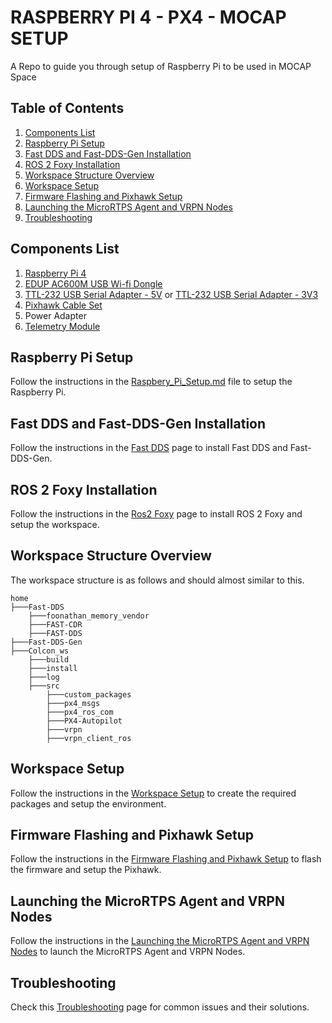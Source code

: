 # RASPBERRY PI 4 - PX4 - MOCAP SETUP
A Repo to guide you through setup of Raspberry Pi to be used in MOCAP Space

## Table of Contents

1. [Components List](##components_list)
2. [Raspberry Pi Setup](Raspbery_Pi_Setup.md)
3. [Fast DDS and Fast-DDS-Gen Installation](Fast_DDS.md)
4. [ROS 2 Foxy Installation](ROS_2.md)
5. [Workspace Structure Overview](##workspace_structure_overview)
6. [Workspace Setup](Workspace_Setup.md)
7. [Firmware Flashing and Pixhawk Setup](Firmware_Flash.md)
8. [Launching the MicroRTPS Agent and VRPN Nodes](Launching.md)
9. [Troubleshooting](Troubleshooting.md)

## Components List
1. [Raspberry Pi 4](https://www.raspberrypi.com/products/raspberry-pi-4-model-b/)
2. [EDUP AC600M USB Wi-fi Dongle](https://www.amazon.com/Adapter-Wireless-Network-External-OS10-6-10-13/dp/B019SRBUNG/ref=sr_1_8?dchild=1&keywords=edup+wifi+module&qid=1622580522&sr=8-8)
3. [TTL-232 USB Serial Adapter - 5V](https://www.digikey.com/en/products/detail/ftdi,-future-technology-devices-international-ltd/TTL-232R-5V-PCB/1836395?utm_adgroup=Adapters%2C%20Converters&utm_source=google&utm_medium=cpc&utm_campaign=Shopping_Product_Computer%20Equipment_NEW&utm_term=&utm_content=Adapters%2C%20Converters&gclid=Cj0KCQiAgribBhDkARIsAASA5bteGEQyTV42-7hkcruJWAl1t5A19p2Kl3ol-miOGzfpyiQN3Hh26wgaArcIEALw_wcB) or [TTL-232 USB Serial Adapter - 3V3](https://www.digikey.com/en/products/detail/ftdi-future-technology-devices-international-ltd/TTL-232R-3V3-PCB/1836396)
4. [Pixhawk Cable Set](https://www.getfpv.com/holybro-pixhawk-5x-cable-set.html?gclid=Cj0KCQiAgribBhDkARIsAASA5buqjVeZrVoAVQoCIZTKD5rzX0lMi5KUl-bz913E4Abji5LsPsZgydoaAvchEALw_wcB)
5. Power Adapter
6. [Telemetry Module](https://shop.holybro.com/sik-telemetry-radio-v3_p1103.html?)

## Raspberry Pi Setup

Follow the instructions in the [Raspbery_Pi_Setup.md](Raspbery_Pi_Setup.md) file to setup the Raspberry Pi.

## Fast DDS and Fast-DDS-Gen Installation

Follow the instructions in the [Fast DDS](Fast_DDS.md) page to install Fast DDS and Fast-DDS-Gen.

## ROS 2 Foxy Installation

Follow the instructions in the [Ros2 Foxy](ROS_2.md) page to install ROS 2 Foxy and setup the workspace.

## Workspace Structure Overview

The workspace structure is as follows and should almost similar to this.

    home
    ├───Fast-DDS
        ├───foonathan_memory_vendor
        ├───FAST-CDR
        ├───FAST-DDS
    ├───Fast-DDS-Gen
    ├───Colcon_ws
        ├───build
        ├───install
        ├───log
        ├───src
            ├───custom_packages
            ├───px4_msgs
            ├───px4_ros_com
            ├───PX4-Autopilot
            ├───vrpn
            ├───vrpn_client_ros

## Workspace Setup

Follow the instructions in the [Workspace Setup](Workspace_Setup.md) to create the required packages and setup the environment. 

## Firmware Flashing and Pixhawk Setup

Follow the instructions in the [Firmware Flashing and Pixhawk Setup](Firmware_Flash.md) to flash the firmware and setup the Pixhawk.

## Launching the MicroRTPS Agent and VRPN Nodes

Follow the instructions in the [Launching the MicroRTPS Agent and VRPN Nodes](Launching.md) to launch the MicroRTPS Agent and VRPN Nodes.

## Troubleshooting

Check this [Troubleshooting](Troubleshooting.md) page for common issues and their solutions.
